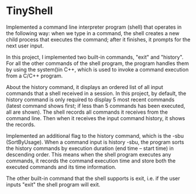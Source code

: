 # TinyShell
Implemented a command line interpreter program (shell) that operates in the following way: when we type in a command, the shell creates a new child process that executes the command; after it finishes, it prompts for the next user input. 

In this project, I implemented two built-in commands, "exit" and "history". For all the other commands of the shell program, the program handles them by using the system()in C++, which is used to invoke a command execution from a C/C++ program.

About the history command, it displays an ordered list of all input commands that a shell received in a session. In this project, by default, the history command is only required to display 5 most recent commands (latest command shows first; if less than 5 commands has been executed, all are shown). The shell records all commands it receives from the command line. Then when it receives the input command history, it shows the records. 

Implemented an additional flag to the history command, which is the -sbu (SortByUsage). When a command input is history -sbu, the program  sorts the history commands by execution duration (end time – start time) in descending order. This means when the shell program executes any commands, it records the command execution time and store both the executed commands and its time information.

The other built-in command that the shell supports is exit, i.e. if the user inputs "exit" the shell program will exit.
